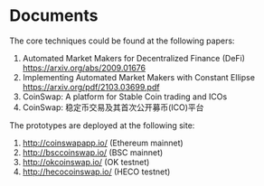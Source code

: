 # Documents

The core techniques could be found at the following papers:

1. Automated Market Makers for Decentralized Finance (DeFi) https://arxiv.org/abs/2009.01676
2. Implementing Automated Market Makers with Constant Ellipse https://arxiv.org/pdf/2103.03699.pdf
3. CoinSwap: A platform for Stable Coin trading and ICOs
4. CoinSwap: 稳定币交易及其首次公开募币(ICO)平台

The prototypes are deployed at the following site:

1. http://coinswapapp.io/ (Ethereum mainnet)
2. http://bsccoinswap.io/ (BSC mainnet)
3. http://okcoinswap.io/ (OK testnet)
4. http://hecocoinswap.io/ (HECO testnet)
